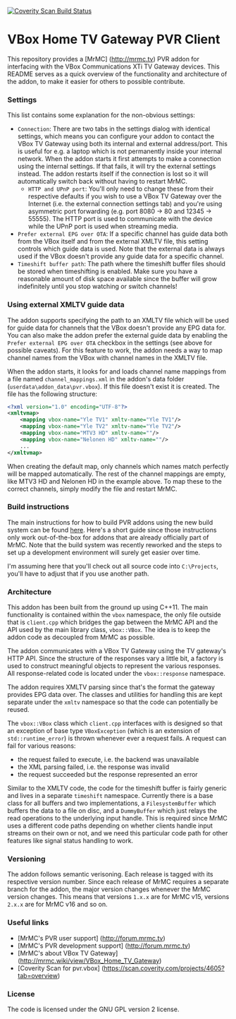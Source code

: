 [![Coverity Scan Build Status](https://scan.coverity.com/projects/5120/badge.svg)](https://scan.coverity.com/projects/5120)

# VBox Home TV Gateway PVR Client

This repository provides a [MrMC] (http://mrmc.tv) PVR addon for interfacing with the VBox Communications XTi TV Gateway devices. This README serves as a quick overview of the functionality and architecture of the addon, to make it easier for others to possible contribute.

### Settings

This list contains some explanation for the non-obvious settings:
* `Connection`: There are two tabs in the settings dialog with identical settings, which means you can configure your addon to contact the VBox TV Gateway using both its internal and external address/port. This is useful for e.g. a laptop which is not permanently inside your internal network. When the addon starts it first attempts to make a connection using the internal settings. If that fails, it will try the external settings instead. The addon restarts itself if the connection is lost so it will automatically switch back without having to restart MrMC.
  * `HTTP and UPnP port`: You'll only need to change these from their respective defaults if you wish to use a VBox TV Gateway over the Internet (i.e. the external connection settings tab) and you're using asymmetric port forwarding (e.g. port 8080 -> 80 and 12345 -> 55555). The HTTP port is used to communicate with the device while the UPnP port is used when streaming media.
* `Prefer external EPG over OTA`: If a specific channel has guide data both from the VBox itself and from the external XMLTV file, this setting controls which guide data is used. Note that the external data is always used if the VBox doesn't provide any guide data for a specific channel.
* `Timeshift buffer path`: The path where the timeshift buffer files should be stored when timeshifting is enabled. Make sure you have a reasonable amount of disk space available since the buffer will grow indefinitely until you stop watching or switch channels!

### Using external XMLTV guide data

The addon supports specifying the path to an XMLTV file which will be used for guide data for channels that the VBox doesn't provide any EPG data for. You can also make the addon prefer the external guide data by enabling the `Prefer external EPG over OTA` checkbox in the settings (see above for possible caveats). For this feature to work, the addon needs a way to map channel names from the VBox with channel names in the XMLTV file.

When the addon starts, it looks for and loads channel name mappings from a file named `channel_mappings.xml` in the addon's data folder (`userdata\addon_data\pvr.vbox`). If this file doesn't exist it is created. The file has the following structure:

```xml
<?xml version="1.0" encoding="UTF-8"?>
<xmltvmap>
    <mapping vbox-name="Yle TV1" xmltv-name="Yle TV1"/>
    <mapping vbox-name="Yle TV2" xmltv-name="Yle TV2"/>
    <mapping vbox-name="MTV3 HD" xmltv-name=""/>
    <mapping vbox-name="Nelonen HD" xmltv-name=""/>
    ...
</xmltvmap>
```

When creating the default map, only channels which names match perfectly will be mapped automatically. The rest of the channel mappings are empty, like MTV3 HD and Nelonen HD in the example above. To map these to the correct channels, simply modify the file and restart MrMC.

### Build instructions

The main instructions for how to build PVR addons using the new build system can be found [here](http://forum.mrmc.tv). Here's a short guide since those instructions only work out-of-the-box for addons that are already officially part of MrMC. Note that the build system was recently reworked and the steps to set up a development environment will surely get easier over time.

I'm assuming here that you'll check out all source code into `C:\Projects`, you'll have to adjust that if you use another path.

### Architecture

This addon has been built from the ground up using C++11. The main functionality is contained within the `vbox` namespace, the only file outside that is `client.cpp` which bridges the gap between the MrMC API and the API used by the main library class, `vbox::VBox`. The idea is to keep the addon code as decoupled from MrMC as possible.

The addon communicates with a VBox TV Gateway using the TV gateway's HTTP API. Since the structure of the responses vary a little bit, a factory is used to construct meaningful objects to represent the various responses. All response-related code is located under the `vbox::response` namespace.

The addon requires XMLTV parsing since that's the format the gateway provides EPG data over. The classes and utilities for handling this are kept separate under the `xmltv` namespace so that the code can potentially be reused.

The `vbox::VBox` class which `client.cpp` interfaces with is designed so that an exception of base type `VBoxException` (which is an extension of `std::runtime_error`) is thrown whenever ever a request fails. A request can fail for various reasons:

* the request failed to execute, i.e. the backend was unavailable
* the XML parsing failed, i.e. the response was invalid
* the request succeeded but the response represented an error
 
Similar to the XMLTV code, the code for the timeshift buffer is fairly generic and lives in a separate `timeshift` namespace. Currently there is a base class for all buffers and two implementations, a `FilesystemBuffer` which buffers the data to a file on disc, and a `DummyBuffer` which just relays the read operations to the underlying input handle. This is required since MrMC uses a different code paths depending on whether clients handle input streams on their own or not, and we need this particular code path for other features like signal status handling to work.

### Versioning

The addon follows semantic verisoning. Each release is tagged with its respective version number. Since each release of MrMC requires a separate branch for the addon, the major version changes whenever the MrMC version changes. This means that versions `1.x.x` are for MrMC v15, versions `2.x.x` are for MrMC v16 and so on.

### Useful links

* [MrMC's PVR user support] (http://forum.mrmc.tv)
* [MrMC's PVR development support] (http://forum.mrmc.tv)
* [MrMC's about VBox TV Gateway] (http://mrmc.wiki/view/VBox_Home_TV_Gateway)
* [Coverity Scan for pvr.vbox] (https://scan.coverity.com/projects/4605?tab=overview)

###  License

The code is licensed under the GNU GPL version 2 license.

